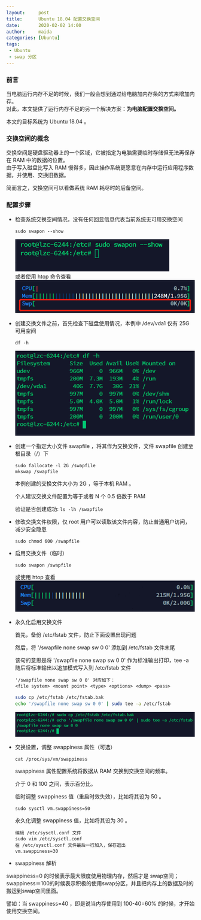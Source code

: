 ```yaml
---
layout:     post
title:      Ubuntu 18.04 配置交换空间
date:       2020-02-02 14:00
author:     maida
categories: [Ubuntu]
tags:
 - Ubuntu
 - swap 分区
---
```


### 前言
当电脑运行内存不足的时候，我们一般会想到通过给电脑加内存条的方式来增加内存。  
对此，本文提供了运行内存不足的另一个解决方案：**为电脑配置交换空间。**

本文的目标系统为 Ubuntu 18.04 。

### 交换空间的概念
交换空间是硬盘驱动器上的一个区域，它被指定为电脑需要临时存储但无法再保存在 RAM 中的数据的位置。  
由于写入磁盘比写入 RAM 慢得多，因此操作系统更愿意在内存中运行应用程序数据，并使用、交换旧数据。

简而言之，交换空间可以看做系统 RAM 耗尽时的后备空间。

### 配置步骤
- 检查系统交换空间情况，没有任何回显信息代表当前系统无可用交换空间
    ```text
    sudo swapon --show
    ```
  ![swapon-无回显](/imgs/JeKyll/2020/02021400_01.png)  
  或者使用 htop 命令查看  
  ![htop_1](/imgs/JeKyll/2020/02021400_02.png)
- 创建交换文件之前，首先检查下磁盘使用情况，本例中 /dev/vda1 仅有 25G 可用空间
    ```text
    df -h
    ```
  ![df_h](/imgs/JeKyll/2020/02021400_03.png)
- 创建一个指定大小文件 swapfile ，将其作为交换文件，文件 swapfile 创建至根目录（/）下
    ```text
    sudo fallocate -l 2G /swapfile  
    mkswap /swapfile
    ```
    本例创建的交换文件大小为 2G ，等于本机 RAM 。
    
    个人建议交换文件配置为等于或者 N 个 0.5 倍数于 RAM
    
    验证是否创建成功: `ls -lh /swapfile`
- 修改交换文件权限，仅 root 用户可以读取该文件内容，防止普通用户访问，减少安全隐患
    ```text
    sudo chmod 600 /swapfile
    ```
- 启用交换文件（临时）
    ```text
    sudo swapon /swapfile
    ```
               
  或使用 htop 查看  
  ![htop_2](/imgs/JeKyll/2020/02021400_04.png)
- 永久化启用交换文件  

    首先，备份 /etc/fstab 文件，防止下面设置出现问题
    
    然后，将 '/swapfile none swap sw 0 0' 添加到 /etc/fstab 文件末尾
    
    该句的意思是将 '/swapfile none swap sw 0 0' 作为标准输出打印，tee -a 随后将标准输出以追加模式写入到 /etc/fstab 文件
    ```text
    '/swapfile none swap sw 0 0' 对应如下：
    <file system> <mount point> <type> <options> <dump> <pass>
    ```
    
    ```bash
    sudo cp /etc/fstab /etc/fstab.bak
    echo '/swapfile none swap sw 0 0' | sudo tee -a /etc/fstab  
    ```
    ![htop_2](/imgs/JeKyll/2020/02021400_05.png)
- 交换设置，调整 swappiness 属性（可选）
    ```text
    cat /proc/sys/vm/swappiness
    ```
  swappiness 属性配置系统将数据从 RAM 交换到交换空间的频率。

  介于 0 和 100 之间，表示百分比。
    
  临时调整 swappiness 值（重启时效失效），比如将其设为 50 。  
    ```text
    sudo sysctl vm.swappiness=50
    ```
  
  永久化调整 swappiness 值，比如将其设为 30 。
    ```text
    编辑 /etc/sysctl.conf 文件  
    sudo vim /etc/sysctl.conf  
    在 /etc/sysctl.conf 文件最后一行加入，保存退出  
    vm.swappiness=30
    ```

- swappiness 解析

swappiness=0 的时候表示最大限度使用物理内存，然后才是 swap空间；  
swappiness＝100的时候表示积极的使用swap分区，并且把内存上的数据及时的搬运到swap空间里面。  

譬如：当 swappiness=40 ，即是说当内存使用到 100-40=60% 的时候，才开始使用交换空间。                                                                                                                                                          

                                                                                                                                                                                                            